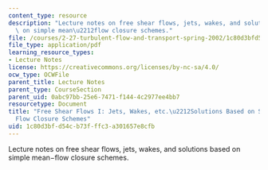 ```yaml
---
content_type: resource
description: "Lecture notes on free shear flows, jets, wakes, and solutions based\
  \ on simple mean\u2212flow closure schemes."
file: /courses/2-27-turbulent-flow-and-transport-spring-2002/1c80d3bfd54cb73fffc3a301657e8cfb_Free_shear_flows.pdf
file_type: application/pdf
learning_resource_types:
- Lecture Notes
license: https://creativecommons.org/licenses/by-nc-sa/4.0/
ocw_type: OCWFile
parent_title: Lecture Notes
parent_type: CourseSection
parent_uid: 0abc97bb-25e6-7471-f144-4c2977ee4bb7
resourcetype: Document
title: "Free Shear Flows I: Jets, Wakes, etc.\u2212Solutions Based on Simple Mean\u2212\
  Flow Closure Schemes"
uid: 1c80d3bf-d54c-b73f-ffc3-a301657e8cfb
---
```

Lecture notes on free shear flows, jets, wakes, and solutions based on simple mean−flow closure schemes.